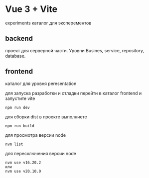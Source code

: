 # Vue 3 + Vite
experiments каталог для эксперементов

## backend

проект для серверной части. Уровни Busines, service, repository, database.

## frontend 

каталог для уровня peresentation

для запуска разработки и отладки перейти в каталог frontend и запустите vite
```
npm run dev
```
для сборки dist в проекте выполниете 
```
npm run build
```

для просмотра версии node
```
nvm list
```
для пересключения версии node
```
nvm use v16.20.2  
или
nvm use v20.10.0
```